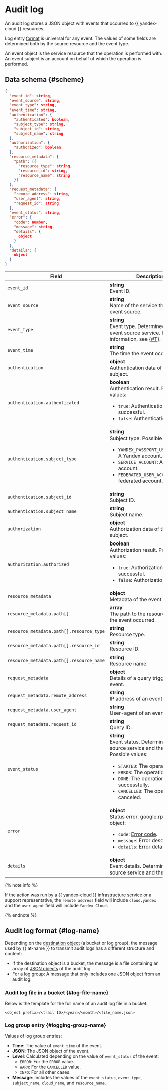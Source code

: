 # Audit log

An audit log stores a JSON object with events that occurred to {{ yandex-cloud }} resources.

Log entry [format](#scheme) is universal for any event. The values of some fields are determined both by the source resource and the event type.

An event object is the service resource that the operation is performed with. An event subject is an account on behalf of which the operation is performed.

## Data schema {#scheme}

```json
{
  "event_id": string,
  "event_source": string,
  "event_type": string,
  "event_time": string,
  "authentication": {
    "authenticated": boolean,
    "subject_type": string,
    "subject_id": string,
    "subject_name": string
  },
  "authorization": {
    "authorized": boolean
  },
  "resource_metadata": {
    "path": [{
      "resource_type": string,
      "resource_id": string,
      "resource_name": string
    }]
  },
  "request_metadata": {
    "remote_address": string,
    "user_agent": string,
    "request_id": string
  },
  "event_status": string,
  "error": {
    "code": number,
    "message": string,
    "details": {
      object
    }
  },
  "details": {
    object
  }
}
```

| Field | Description |
--- | ---
| `event_id` | **string**<br>Event ID. |
| `event_source` | **string**<br>Name of the service that is the event source. |
| `event_type` | **string**<br>Event type. Determined by the event source service. For more information, see [{#T}](events.md). |
| `event_time` | **string**<br>The time the event occurred. |
| `authentication` | **object**<br>Authentication data of the event subject. |
| `authentication.authenticated` | **boolean**<br>Authentication result. Possible values:<ul><li>`true`: Authentication is successful.</li><li>`false`: Authentication failed.</li> |
| `authentication.subject_type` | **string**<br>Subject type. Possible values:<ul><li>`YANDEX_PASSPORT_USER_ACCOUNT`: A Yandex account.</li><li>`SERVICE_ACCOUNT`: A service account.</li><li>`FEDERATED_USER_ACCOUNT`: A federated account.</li> |
| `authentication.subject_id` | **string**<br>Subject ID. |
| `authentication.subject_name` | **string**<br>Subject name. |
| `authorization` | **object**<br>Authorization data of the event subject. |
| `authorization.authorized` | **boolean**<br>Authorization result. Possible values:<ul><li>`true`: Authorization is successful.</li><li>`false`: Authorization failed.</li> |
| `resource_metadata` | **object**<br>Metadata of the event object. |
| `resource_metadata.path[]` | **array**<br>The path to the resource where the event occurred. |
| `resource_metadata.path[].resource_type` | **string**<br>Resource type. |
| `resource_metadata.path[].resource_id` | **string**<br>Resource ID. |
| `resource_metadata.path[].resource_name` | **string**<br>Resource name. |
| `request_metadata` | **object**<br>Details of a query triggering the event. |
| `request_metadata.remote_address` | **string**<br>IP address of an event subject. |
| `request_metadata.user_agent` | **string**<br>User-agent of an event subject. |
| `request_metadata.request_id` | **string**<br>Query ID. |
| `event_status` | **string**<br>Event status. Determined by the source service and the event type. Possible values:<ul><li>`STARTED`: The operation started.</li><li>`ERROR`: The operation failed.</li><li>`DONE`: The operation completed successfully.</li><li>`CANCELLED`: The operation is canceled.</li></ul> |
| `error` | **object**<br>Status error. [google.rpc.Status](https://github.com/googleapis/googleapis/blob/master/google/rpc/status.proto) object:<ul><li>`code`: [Error code](https://github.com/googleapis/googleapis/blob/master/google/rpc/code.proto).</li><li>`message`: Error description.</li><li>`details`: [Error details](https://github.com/googleapis/googleapis/blob/master/google/rpc/error_details.proto).</li></ul> |
| `details` | **object**<br>Event details. Determined by the source service and the event type. |

{% note info %}

If the action was run by a {{ yandex-cloud }} infrastructure service or a support representative, the `remote address` field will include `cloud.yandex` and the `user agent` field will include `Yandex Cloud`.

{% endnote %}

## Audit log format {#log-name}

Depending on the [destination object](./trail.md#target) (a bucket or log group), the message used by {{ at-name }} to transmit audit logs has a different structure and content:
* If the destination object is a bucket, the message is a file containing an array of [JSON objects](./format.md#scheme) of the audit log.
* For a log group: A message that only includes one JSON object from an audit log.
### Audit log file in a bucket {#log-file-name}

Below is the template for the full name of an audit log file in a bucket:

`<object prefix>/<trail ID>/<year>/<month>/<file_name.json>`

### Log group entry {#logging-group-name}

Values of log group entries:
* **Time**: The value of `event_time` of the event.
* **JSON**: The JSON object of the event.
* **Level**: Calculated depending on the value of `event_status` of the event:
   * `ERROR`: For the `ERROR` value.
   * `WARN`: For the `CANCELLED` value.
   * `INFO`: For all other cases.
* **Message**: Includes the values of the `event_status`, `event_type`, `subject_name`, `cloud_name`, and `resource_name`.


